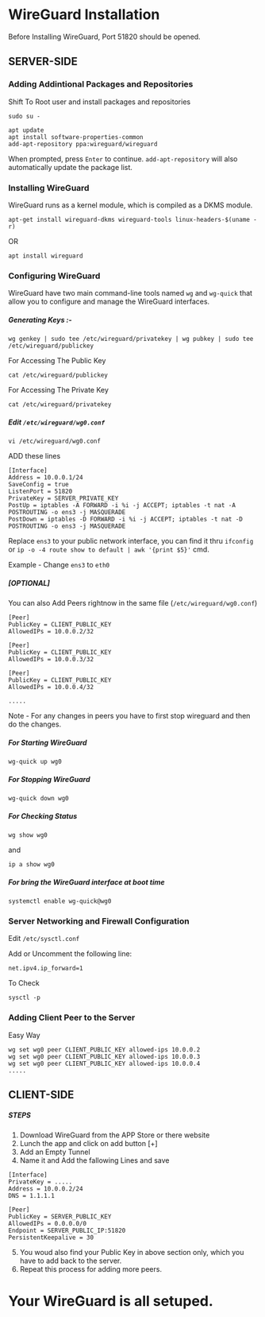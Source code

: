 # WireGuard Installation

Before Installing WireGuard, Port 51820 should be opened.

## SERVER-SIDE

### Adding Addintional Packages and Repositories

Shift To Root user and install packages and repositories

```
sudo su -
```

```
apt update
apt install software-properties-common
add-apt-repository ppa:wireguard/wireguard
```

When prompted, press `Enter` to continue. `add-apt-repository` will also automatically update the package list.

### Installing WireGuard

WireGuard runs as a kernel module, which is compiled as a DKMS module.

```
apt-get install wireguard-dkms wireguard-tools linux-headers-$(uname -r)
```

OR

```
apt install wireguard
```

### Configuring WireGuard 

WireGuard have two main command-line tools named `wg` and `wg-quick` that allow you to configure and manage the WireGuard interfaces.

##### Generating Keys :-

```
wg genkey | sudo tee /etc/wireguard/privatekey | wg pubkey | sudo tee /etc/wireguard/publickey
```

For Accessing The Public Key

```
cat /etc/wireguard/publickey
```

For Accessing The Private Key

```
cat /etc/wireguard/privatekey
```

##### Edit `/etc/wireguard/wg0.conf `

```
vi /etc/wireguard/wg0.conf
```

ADD these lines

```
[Interface]
Address = 10.0.0.1/24
SaveConfig = true
ListenPort = 51820
PrivateKey = SERVER_PRIVATE_KEY
PostUp = iptables -A FORWARD -i %i -j ACCEPT; iptables -t nat -A POSTROUTING -o ens3 -j MASQUERADE
PostDown = iptables -D FORWARD -i %i -j ACCEPT; iptables -t nat -D POSTROUTING -o ens3 -j MASQUERADE
```

Replace `ens3` to your public network interface, you can find it thru `ifconfig` or `ip -o -4 route show to default | awk '{print $5}'` cmd.

Example - Change `ens3` to `eth0`


##### [OPTIONAL] 

You can also Add Peers rightnow in the same file (`/etc/wireguard/wg0.conf`)

```
[Peer]
PublicKey = CLIENT_PUBLIC_KEY
AllowedIPs = 10.0.0.2/32

[Peer]
PublicKey = CLIENT_PUBLIC_KEY
AllowedIPs = 10.0.0.3/32

[Peer]
PublicKey = CLIENT_PUBLIC_KEY
AllowedIPs = 10.0.0.4/32

.....

```

Note - For any changes in peers you have to first stop wireguard and then do the changes. 

##### For Starting WireGuard

```
wg-quick up wg0
```

##### For Stopping WireGuard

```
wg-quick down wg0
```

##### For Checking Status

```
wg show wg0
```

and

```
ip a show wg0
```

##### For bring the WireGuard interface at boot time

```
systemctl enable wg-quick@wg0
```

### Server Networking and Firewall Configuration

Edit `/etc/sysctl.conf`

Add or Uncomment the following line:

```
net.ipv4.ip_forward=1
```

To Check

```
sysctl -p
```

### Adding Client Peer to the Server 

Easy Way

```
wg set wg0 peer CLIENT_PUBLIC_KEY allowed-ips 10.0.0.2
wg set wg0 peer CLIENT_PUBLIC_KEY allowed-ips 10.0.0.3
wg set wg0 peer CLIENT_PUBLIC_KEY allowed-ips 10.0.0.4
.....
```

## CLIENT-SIDE

##### STEPS

1. Download WireGuard from the APP Store or there website 
2. Lunch the app and click on add button [+]
3. Add an Empty Tunnel
4. Name it and Add the fallowing Lines and save

```
[Interface]
PrivateKey = .....
Address = 10.0.0.2/24
DNS = 1.1.1.1 

[Peer]
PublicKey = SERVER_PUBLIC_KEY
AllowedIPs = 0.0.0.0/0
Endpoint = SERVER_PUBLIC_IP:51820
PersistentKeepalive = 30

```
5. You woud also find your Public Key in above section only, which you have to add back to the server.
6. Repeat this process for adding more peers.

# Your WireGuard is all setuped.
